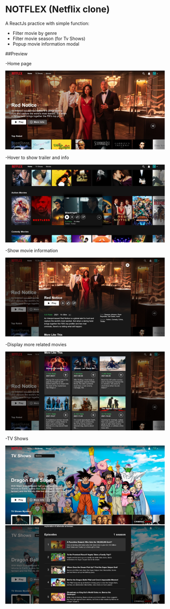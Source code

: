 # NOTFLEX (Netflix clone)
A ReactJs practice with simple function: 
 + Filter movie by genre
 + Filter movie season (for Tv Shows)
 + Popup movie information modal

##Preview

-Home page

<img src = "preview/Home.PNG">

-Hover to show trailer and info

<img src = "preview/HoverCard.PNG">

-Show movie information

<img src = "preview/MovieInfo.PNG">

-Display more related movies

<img src = "preview/MovieInfo2.PNG">

-TV Shows

<img src = "preview/TvShow.PNG">

<img src = "preview/TvInfo.PNG">